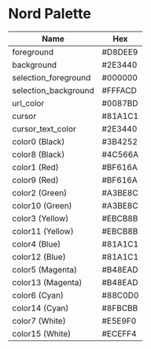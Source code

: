 # Nord Palette

| Name                  | Hex     |
| --------------------- | ------- |
| foreground            | #D8DEE9 |
| background            | #2E3440 |
| selection_foreground  | #000000 |
| selection_background  | #FFFACD |
| url_color             | #0087BD |
| cursor                | #81A1C1 |
| cursor_text_color     | #2E3440 |
| color0 (Black)        | #3B4252 |
| color8 (Black)        | #4C566A |
| color1 (Red)          | #BF616A |
| color9 (Red)          | #BF616A |
| color2 (Green)        | #A3BE8C |
| color10 (Green)       | #A3BE8C |
| color3 (Yellow)       | #EBCB8B |
| color11 (Yellow)      | #EBCB8B |
| color4 (Blue)         | #81A1C1 |
| color12 (Blue)        | #81A1C1 |
| color5 (Magenta)      | #B48EAD |
| color13 (Magenta)     | #B48EAD |
| color6 (Cyan)         | #88C0D0 |
| color14 (Cyan)        | #8FBCBB |
| color7 (White)        | #E5E9F0 |
| color15 (White)       | #ECEFF4 |